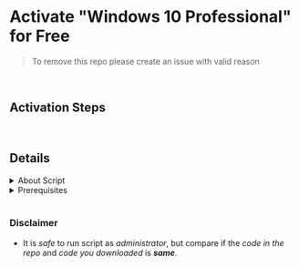 # Activate "Windows 10 Professional" for Free 

> To remove this repo please create an issue with valid reason

<br>



## Activation Steps



<br>



## Details

<details>
  <summary>About Script</summary>
  The script to activate is written in 'Batch Files' (.bat extension)
  <br>
</details>

<details>
  <summary>Prerequisites</summary>
  "Windows 10 Pro"  installed as main Operating System / as Virtual Machine
  <br>
</details>


<br>

### Disclaimer

- It is *safe* to run script as *administrator*, but compare if the *code in the repo* and *code you downloaded* is ***same***.


<br>
